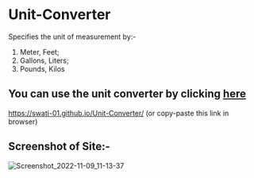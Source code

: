 # Unit-Converter
Specifies the unit of measurement by:-
1. Meter, Feet;
2. Gallons, Liters; 
3. Pounds, Kilos
## You can use the unit converter by clicking <a href="https://swati-01.github.io/Unit-Converter/">here</a>
https://swati-01.github.io/Unit-Converter/ (or copy-paste this link in browser)
## Screenshot of Site:-
![Screenshot_2022-11-09_11-13-37](https://user-images.githubusercontent.com/86122364/200815824-8b538a3c-011b-4497-b181-82561389c6ad.png)
